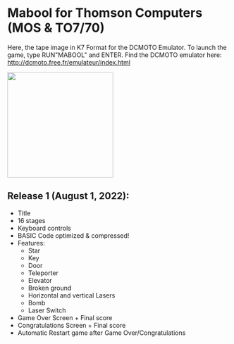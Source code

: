 # Mabool for Thomson Computers (MOS & TO7/70)
Here, the tape image in K7 Format for the DCMOTO Emulator. To launch the game, type RUN"MABOOL" and ENTER.
Find the DCMOTO emulator here: http://dcmoto.free.fr/emulateur/index.html

<img src="https://user-images.githubusercontent.com/11832290/182225021-59e86036-4641-4baa-87e4-0dc2f3399426.png" style="width:25vw">

Release 1 (August 1, 2022): 
-------------------------
- Title
- 16 stages
- Keyboard controls
- BASIC Code optimized & compressed!
- Features:
  - Star
  - Key
  - Door
  - Teleporter
  - Elevator
  - Broken ground
  - Horizontal and vertical Lasers
  - Bomb
  - Laser Switch
- Game Over Screen + Final score
- Congratulations Screen + Final score
- Automatic Restart game after Game Over/Congratulations
